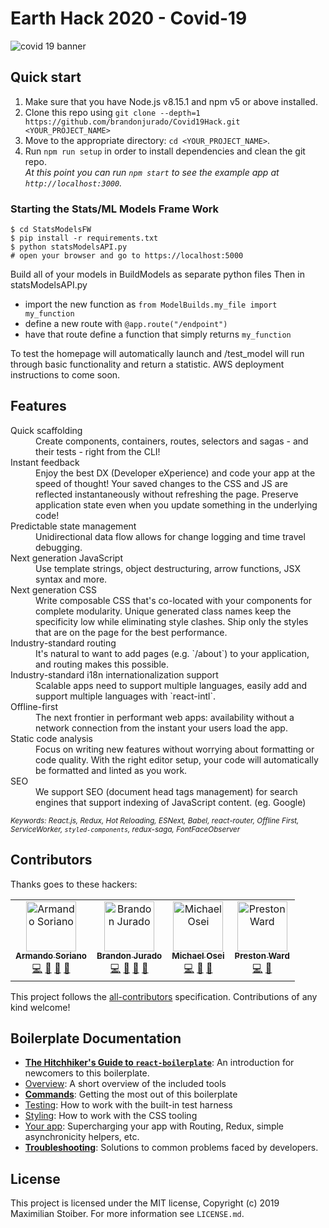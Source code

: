 # Earth Hack 2020 - Covid-19

<img src="https://medschool.cuanschutz.edu/images/librariesprovider45/covid-19/covid-banner.jpg" alt="covid 19 banner" align="center">


## Quick start

1.  Make sure that you have Node.js v8.15.1 and npm v5 or above installed.
2.  Clone this repo using `git clone --depth=1 https://github.com/brandonjurado/Covid19Hack.git <YOUR_PROJECT_NAME>`
3.  Move to the appropriate directory: `cd <YOUR_PROJECT_NAME>`.<br />
4.  Run `npm run setup` in order to install dependencies and clean the git repo.<br />
    _At this point you can run `npm start` to see the example app at `http://localhost:3000`._

### Starting the Stats/ML Models Frame Work

```
$ cd StatsModelsFW
$ pip install -r requirements.txt
$ python statsModelsAPI.py
# open your browser and go to https://localhost:5000
```
Build all of your models in BuildModels as separate python files
Then in statsModelsAPI.py
- import the new function as `from ModelBuilds.my_file import my_function`
- define a new route with `@app.route("/endpoint")`  
- have that route define a function that simply returns `my_function`

To test the homepage will automatically launch and /test_model will run through basic functionality and return a statistic.
AWS deployment instructions to come soon.

## Features

<dl>
  <dt>Quick scaffolding</dt>
  <dd>Create components, containers, routes, selectors and sagas - and their tests - right from the CLI!</dd>

  <dt>Instant feedback</dt>
  <dd>Enjoy the best DX (Developer eXperience) and code your app at the speed of thought! Your saved changes to the CSS and JS are reflected instantaneously without refreshing the page. Preserve application state even when you update something in the underlying code!</dd>

  <dt>Predictable state management</dt>
  <dd>Unidirectional data flow allows for change logging and time travel debugging.</dd>

  <dt>Next generation JavaScript</dt>
  <dd>Use template strings, object destructuring, arrow functions, JSX syntax and more.</dd>

  <dt>Next generation CSS</dt>
  <dd>Write composable CSS that's co-located with your components for complete modularity. Unique generated class names keep the specificity low while eliminating style clashes. Ship only the styles that are on the page for the best performance.</dd>

  <dt>Industry-standard routing</dt>
  <dd>It's natural to want to add pages (e.g. `/about`) to your application, and routing makes this possible.</dd>

  <dt>Industry-standard i18n internationalization support</dt>
  <dd>Scalable apps need to support multiple languages, easily add and support multiple languages with `react-intl`.</dd>

  <dt>Offline-first</dt>
  <dd>The next frontier in performant web apps: availability without a network connection from the instant your users load the app.</dd>

  <dt>Static code analysis</dt>
  <dd>Focus on writing new features without worrying about formatting or code quality. With the right editor setup, your code will automatically be formatted and linted as you work.</dd>

  <dt>SEO</dt>
  <dd>We support SEO (document head tags management) for search engines that support indexing of JavaScript content. (eg. Google)</dd>
</dl>

<sub><i>Keywords: React.js, Redux, Hot Reloading, ESNext, Babel, react-router, Offline First, ServiceWorker, `styled-components`, redux-saga, FontFaceObserver</i></sub>

## Contributors

Thanks goes to these hackers:

<!-- ALL-CONTRIBUTORS-LIST:START - Do not remove or modify this section -->
<!-- prettier-ignore -->
<table><tr><td align="center"><a href="https://github.com/ArmSoriano"><img src="https://avatars0.githubusercontent.com/u/15078174?s=460&u=6bf0abd5631da8c2904a715903f399cb6104e756&v=4" width="80px;" alt="Armando Soriano"/><br /><sub><b>Armando Soriano</b></sub></a><br /><a href="https://github.com/react-boilerplate/react-boilerplate/commits?author=mxstbr" title="Code">💻</a> <a href="https://github.com/brandonjurado/Covid19Hack/commits?author=ArmSoriano" title="Documentation">📖</a> <a href="#ideas-ArmSoriano" title="Ideas, Planning, & Feedback">🤔</a> <a href="#review-mxstbr" title="Reviewed Pull Requests">👀</a> </td><td align="center"><a href="https://bjurado.com/"><img src="https://bjurado.com/img/profile.jpg" width="80px;" alt="Brandon Jurado"/><br /><sub><b>Brandon Jurado</b></sub></a><br /><a href="https://github.com/brandonjurado/Covid19Hack/commits?author=brandonjurado" title="Code">💻</a> <a href="https://github.com/brandonjurado/Covid19Hack/commits?author=brandonjurado" title="Documentation">📖</a> <a href="#review-brandonjurado" title="Reviewed Pull Requests">👀</a> <a href="#maintenance-brandonjurado" title="Maintenance">🚧</a></td><td align="center"><a href="https://github.com/mike168m"><img src="https://avatars2.githubusercontent.com/u/3809183?s=460&u=3f67cdb0fb78a371129fa6e91b3bce36a99e4cd0&v=4" width="80px;" alt="Michael Osei"/><br /><sub><b>Michael Osei</b></sub></a><br /><a href="https://github.com/brandonjurado/Covid19Hack/commits?author=mike168m" title="Code">💻</a> <a href="#review-mike168m" title="Reviewed Pull Requests">👀</a> <a href="#maintenance-mike168m" title="Maintenance">🚧</a></td><td align="center"><a href="https://github.com/psward"><img src="https://avatars3.githubusercontent.com/u/4258461?s=460&v=4" width="80px;" alt="Preston Ward"/><br /><sub><b>Preston Ward</b></sub></a><br /><a href="https://github.com/brandonjurado/Covid19Hack/commits?author=psward" title="Code">💻</a> <a href="#ideas-ArmSoriano" title="Ideas, Planning, & Feedback">🤔</a> </td></tr></table>

<!-- ALL-CONTRIBUTORS-LIST:END -->

This project follows the [all-contributors](https://github.com/all-contributors/all-contributors) specification. Contributions of any kind welcome!

## Boilerplate Documentation

- [**The Hitchhiker's Guide to `react-boilerplate`**](docs/general/introduction.md): An introduction for newcomers to this boilerplate.
- [Overview](docs/general): A short overview of the included tools
- [**Commands**](docs/general/commands.md): Getting the most out of this boilerplate
- [Testing](docs/testing): How to work with the built-in test harness
- [Styling](docs/css): How to work with the CSS tooling
- [Your app](docs/js): Supercharging your app with Routing, Redux, simple
  asynchronicity helpers, etc.
- [**Troubleshooting**](docs/general/gotchas.md): Solutions to common problems faced by developers.

## License

This project is licensed under the MIT license, Copyright (c) 2019 Maximilian
Stoiber. For more information see `LICENSE.md`.
